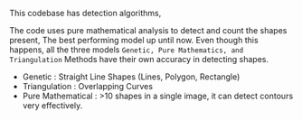 This codebase has detection algorithms, 

The code uses pure mathematical analysis to detect and count the shapes present, The best performing model up until now. Even though this happens, all the three models `Genetic, Pure Mathematics, and Triangulation` Methods have their own accuracy in detecting shapes.

- Genetic : Straight Line Shapes (Lines, Polygon, Rectangle)
- Triangulation : Overlapping Curves
- Pure Mathematical : >10 shapes in a single image, it can detect contours very effectively.

